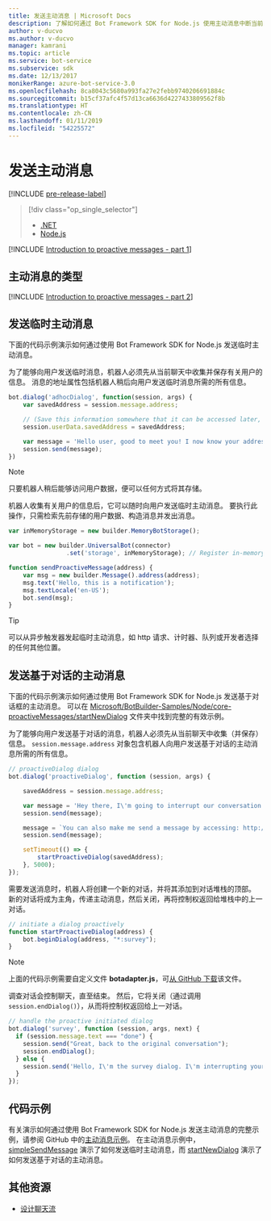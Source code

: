```yaml
---
title: 发送主动消息 | Microsoft Docs
description: 了解如何通过 Bot Framework SDK for Node.js 使用主动消息中断当前聊天流
author: v-ducvo
ms.author: v-ducvo
manager: kamrani
ms.topic: article
ms.service: bot-service
ms.subservice: sdk
ms.date: 12/13/2017
monikerRange: azure-bot-service-3.0
ms.openlocfilehash: 8ca8043c5680a993fa27e2febb9740206691884c
ms.sourcegitcommit: b15cf37afc4f57d13ca6636d4227433809562f8b
ms.translationtype: HT
ms.contentlocale: zh-CN
ms.lasthandoff: 01/11/2019
ms.locfileid: "54225572"
---
```

# <a name="send-proactive-messages"></a>发送主动消息
[!INCLUDE [pre-release-label](../includes/pre-release-label-v3.md)]

> [!div class="op_single_selector"]
> - [.NET](../dotnet/bot-builder-dotnet-proactive-messages.md)
> - [Node.js](../nodejs/bot-builder-nodejs-proactive-messages.md)

[!INCLUDE [Introduction to proactive messages - part 1](../includes/snippet-proactive-messages-intro-1.md)]

## <a name="types-of-proactive-messages"></a>主动消息的类型

[!INCLUDE [Introduction to proactive messages - part 2](../includes/snippet-proactive-messages-intro-2.md)]

## <a name="send-an-ad-hoc-proactive-message"></a>发送临时主动消息

下面的代码示例演示如何通过使用 Bot Framework SDK for Node.js 发送临时主动消息。

为了能够向用户发送临时消息，机器人必须先从当前聊天中收集并保存有关用户的信息。 消息的地址属性包括机器人稍后向用户发送临时消息所需的所有信息。 

```javascript
bot.dialog('adhocDialog', function(session, args) {
    var savedAddress = session.message.address;

    // (Save this information somewhere that it can be accessed later, such as in a database, or session.userData)
    session.userData.savedAddress = savedAddress;

    var message = 'Hello user, good to meet you! I now know your address and can send you notifications in the future.';
    session.send(message);
})
```

> [!NOTE]
> 只要机器人稍后能够访问用户数据，便可以任何方式将其存储。

机器人收集有关用户的信息后，它可以随时向用户发送临时主动消息。 要执行此操作，只需检索先前存储的用户数据、构造消息并发出消息。

```javascript
var inMemoryStorage = new builder.MemoryBotStorage();

var bot = new builder.UniversalBot(connector)
                .set('storage', inMemoryStorage); // Register in-memory storage 

function sendProactiveMessage(address) {
    var msg = new builder.Message().address(address);
    msg.text('Hello, this is a notification');
    msg.textLocale('en-US');
    bot.send(msg);
}
```

> [!TIP]
> 可以从异步触发器发起临时主动消息，如 http 请求、计时器、队列或开发者选择的任何其他位置。

## <a name="send-a-dialog-based-proactive-message"></a>发送基于对话的主动消息

下面的代码示例演示如何通过使用 Bot Framework SDK for Node.js 发送基于对话框的主动消息。 可以在 [Microsoft/BotBuilder-Samples/Node/core-proactiveMessages/startNewDialog](https://github.com/Microsoft/BotBuilder-Samples/tree/master/Node/core-proactiveMessages/startNewDialog) 文件夹中找到完整的有效示例。

为了能够向用户发送基于对话的消息，机器人必须先从当前聊天中收集（并保存）信息。 `session.message.address` 对象包含机器人向用户发送基于对话的主动消息所需的所有信息。 

```javascript
// proactiveDialog dialog
bot.dialog('proactiveDialog', function (session, args) {

    savedAddress = session.message.address;

    var message = 'Hey there, I\'m going to interrupt our conversation and start a survey in five seconds...';
    session.send(message);

    message = `You can also make me send a message by accessing: http://localhost:${server.address().port}/api/CustomWebApi`;
    session.send(message);

    setTimeout(() => {
        startProactiveDialog(savedAddress);
    }, 5000);
});
```

需要发送消息时，机器人将创建一个新的对话，并将其添加到对话堆栈的顶部。 新的对话将成为主角，传递主动消息，然后关闭，再将控制权返回给堆栈中的上一对话。 

```javascript
// initiate a dialog proactively 
function startProactiveDialog(address) {
    bot.beginDialog(address, "*:survey");
}
```

> [!NOTE]
> 上面的代码示例需要自定义文件  **botadapter.js**，可[从 GitHub 下载](https://github.com/Microsoft/BotBuilder-Samples/blob/master/Node/core-proactiveMessages/startNewDialog/botadapter.js)该文件。

调查对话会控制聊天，直至结束。 然后，它将关闭（通过调用 `session.endDialog()`），从而将控制权返回给上一对话。 


```javascript
// handle the proactive initiated dialog
bot.dialog('survey', function (session, args, next) {
  if (session.message.text === "done") {
    session.send("Great, back to the original conversation");
    session.endDialog();
  } else {
    session.send('Hello, I\'m the survey dialog. I\'m interrupting your conversation to ask you a question. Type "done" to resume');
  }
});
```

## <a name="sample-code"></a>代码示例

有关演示如何通过使用 Bot Framework SDK for Node.js 发送主动消息的完整示例，请参阅 GitHub 中的<a href="https://github.com/Microsoft/BotBuilder-Samples/tree/master/Node/core-proactiveMessages" target="_blank">主动消息示例</a>。 在主动消息示例中，<a href="https://github.com/Microsoft/BotBuilder-Samples/tree/master/Node/core-proactiveMessages/simpleSendMessage" target="_blank">simpleSendMessage</a> 演示了如何发送临时主动消息，而 <a href="https://github.com/Microsoft/BotBuilder-Samples/tree/master/Node/core-proactiveMessages/startNewDialog" target="_blank">startNewDialog</a> 演示了如何发送基于对话的主动消息。

## <a name="additional-resources"></a>其他资源

- [设计聊天流](../bot-service-design-conversation-flow.md)

